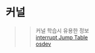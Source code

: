 # 커널

>> 커널 학습시 유용한 정보  
>> [interrupt Jump Table](http://www.ctyme.com/intr/int.htm)  
>> [osdev](https://wiki.osdev.org/Expanded_Main_Page)
